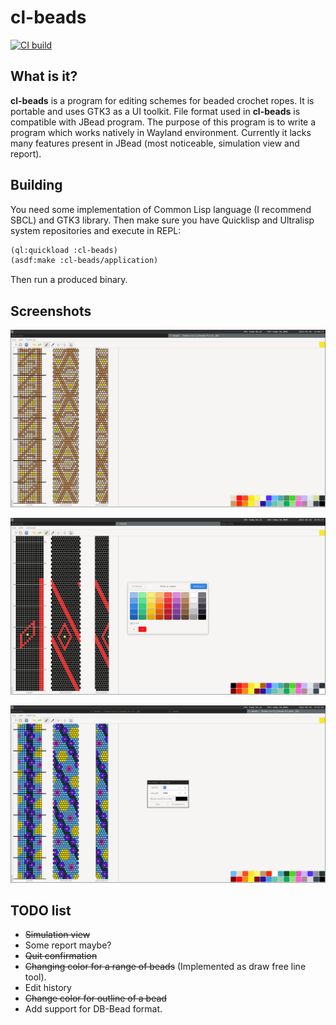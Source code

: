 # cl-beads
[![CI build](https://github.com/shamazmazum/cl-beads/actions/workflows/build.yml/badge.svg)](https://github.com/shamazmazum/cl-beads/actions/workflows/build.yml)

## What is it?

**cl-beads** is a program for editing schemes for beaded crochet ropes. It is
portable and uses GTK3 as a UI toolkit. File format used in **cl-beads** is
compatible with JBead program. The purpose of this program is to write a program
which works natively in Wayland environment. Currently it lacks many features
present in JBead (most noticeable, simulation view and report).

## Building

You need some implementation of Common Lisp language (I recommend SBCL) and GTK3
library. Then make sure you have Quicklisp and Ultralisp system repositories and
execute in REPL:

``` lisp
(ql:quickload :cl-beads)
(asdf:make :cl-beads/application)
```

Then run a produced binary.

## Screenshots

![Main window](screenshots/main-window.png)

![Color picker](screenshots/color-picker.png)

![Settings window](screenshots/settings.png)

## TODO list

* ~~Simulation view~~
* Some report maybe?
* ~~Quit confirmation~~
* ~~Changing color for a range of beads~~ (Implemented as draw free line tool).
* Edit history
* ~~Change color for outline of a bead~~
* Add support for DB-Bead format.
